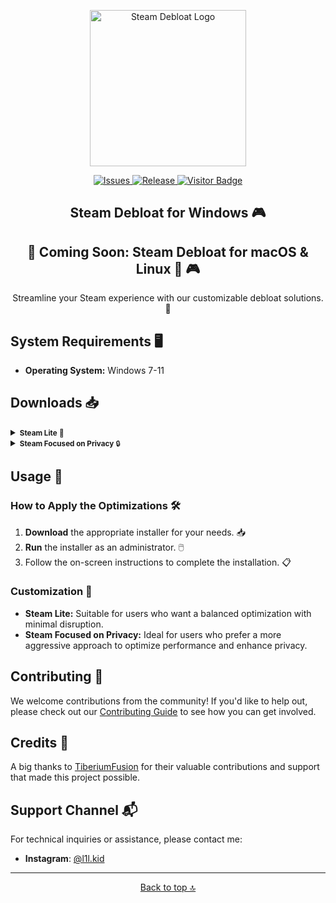 <p align="center">
  <a href="https://github.com/mtytyx/Steam-Debloat/releases">
    <img src="https://raw.githubusercontent.com/mtytyx/Steam-Debloat/main/assets/logo.webp" alt="Steam Debloat Logo" width="250"/>
  </a>
</p>

<p align="center">
  <a href="https://github.com/mtytyx/Steam-Debloat/issues">
    <img src="https://img.shields.io/github/issues/mtytyx/Steam-Debloat" alt="Issues"/>
  </a>
  <a href="https://github.com/mtytyx/Steam-Debloat/releases">
    <img src="https://img.shields.io/github/v/release/mtytyx/Steam-Debloat" alt="Release"/>
  </a>
<a href="https://visitor-badge.laobi.icu/badge?page_id=mtytyx.Steam-Debloat">
  <img src="https://visitor-badge.laobi.icu/badge?page_id=mtytyx.Steam-Debloat" alt="Visitor Badge"/>
</a>
</p>

<h2 align="center"><b>Steam Debloat for Windows</b> 🎮</h2>

<p align="center">
  <h2 align="center"><b>🌟 Coming Soon: Steam Debloat for macOS & Linux 🌟</b> 🎮</h2>
</p>

<p align="center">
  Streamline your Steam experience with our customizable debloat solutions. 🚀
</p>

## System Requirements 🖥️

- **Operating System:** Windows 7-11

## Downloads 📥

<details>
  <summary><small><b>Steam Lite</b> 🌟</small></summary>
  <p>This version provides a balanced approach to optimizing Steam. It improves performance by reducing background resource usage and removing non-essential components, while maintaining a good level of functionality.</p>

  <ul>
    <li><strong>Functionality:</strong> Optimizes startup time, reduces background resource usage, and removes non-essential elements.</li>
    <li><strong>Advantages:</strong>
      <ul>
        <li>Improved performance with reduced system load. ⚡</li>
        <li>Minimal impact on Steam's core functionality. 👍</li>
        <li>Less frequent user prompts during installation. ⏳</li>
      </ul>
    </li>
    <li><strong>Disadvantages:</strong>
      <ul>
        <li>May not remove all bloatware. 🛠️</li>
        <li>Possible residual components that might still impact performance. 🚧</li>
      </ul>
    </li>
  </ul>
  
  <p>To get started, download and run the <a href="https://github.com/mtytyx/Steam-Debloat/releases/download/v2.3/Installer.bat">Installer.bat</a> 🛠️</p>
</details>

<details>
  <summary><small><b>Steam Focused on Privacy</b> 🔒</small></summary>
  <p>This version offers a more aggressive optimization approach, focusing on privacy and minimalism. It removes additional components and features for a leaner Steam client.</p>

  <ul>
    <li><strong>Functionality:</strong> Enhances performance by removing more non-essential features and background services. Designed for a lightweight and efficient Steam experience.</li>
    <li><strong>Advantages:</strong>
      <ul>
        <li>Significant reduction in system resource usage. 🚀</li>
        <li>Faster startup and operation. ⚡</li>
        <li>Cleaner installation with more aggressive removal of unnecessary components. 🧹</li>
      </ul>
    </li>
    <li><strong>Disadvantages:</strong>
      <ul>
        <li>May impact some Steam features or functionalities. ⚠️</li>
        <li>Potential loss of useful features for some users. 🔍</li>
      </ul>
    </li>
  </ul>
  
  <p>To get started, download and run the <a href="https://github.com/mtytyx/Steam-Debloat/releases/download/v2.3/Installer-Lite.bat">Installer-Lite.bat</a> 🛠️</p>
</details>

## Usage 🚀

### How to Apply the Optimizations 🛠️

1. **Download** the appropriate installer for your needs. 📥
2. **Run** the installer as an administrator. 🖱️
3. Follow the on-screen instructions to complete the installation. 📋

### Customization 🎨

- **Steam Lite:** Suitable for users who want a balanced optimization with minimal disruption.
- **Steam Focused on Privacy:** Ideal for users who prefer a more aggressive approach to optimize performance and enhance privacy.

## Contributing 🤝

We welcome contributions from the community! If you'd like to help out, please check out our [Contributing Guide](https://github.com/mtytyx/Steam-Debloat/blob/main/assets/CONTRIBUTING.md) to see how you can get involved.

## Credits 🙏

A big thanks to [TiberiumFusion](https://github.com/TiberiumFusion) for their valuable contributions and support that made this project possible.

## Support Channel 📬

For technical inquiries or assistance, please contact me:
- **Instagram**: [@l1l.kid](https://www.instagram.com/l1l.kid/)
---
<p align="center">
  <a href="#top">Back to top 🔝</a>
</p>

